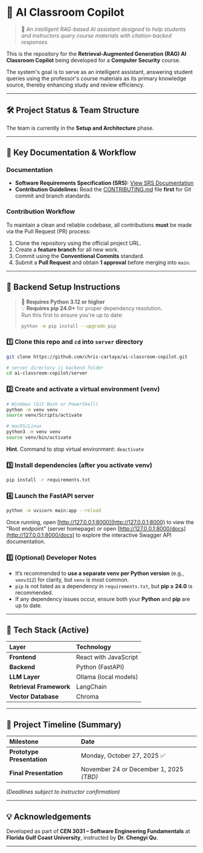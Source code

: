 # 🤖 AI Classroom Copilot

> 📘 *An intelligent RAG-based AI assistant designed to help students and instructors query course materials with citation-backed responses.*

This is the repository for the **Retrieval-Augmented Generation (RAG) AI Classroom Copilot** being developed for a **Computer Security** course.

The system's goal is to serve as an intelligent assistant, answering student queries using the professor's course materials as its primary knowledge source, thereby enhancing study and review efficiency.

---

## 🛠️ Project Status & Team Structure

The team is currently in the **Setup and Architecture** phase.

---

## 🚀 Key Documentation & Workflow

### Documentation
* **Software Requirements Specification (SRS):** [View SRS Documentation](/docs/SRS.md)
* **Contribution Guidelines:** Read the [CONTRIBUTING.md](CONTRIBUTING.md) file **first** for Git commit and branch standards.

### Contribution Workflow
To maintain a clean and reliable codebase, all contributions **must** be made via the Pull Request (PR) process:

1. Clone the repository using the official project URL.
2. Create a **feature branch** for all new work.
3. Commit using the **Conventional Commits** standard.
4. Submit a **Pull Request** and obtain **1 approval** before merging into `main`.

---

## 🧰 Backend Setup Instructions

> 🐍 **Requires Python 3.12 or higher**  
> 💡 **Requires pip 24.0+** for proper dependency resolution.  
> Run this first to ensure you're up to date:
> ```bash
> python -m pip install --upgrade pip
> ```

### 1️⃣ Clone this repo and ```cd``` into ```server``` directory
```bash
git clone https://github.com/chris-cartaya/ai-classroom-copilot.git

# server directory is backend folder
cd ai-classroom-copilot/server
```

### 2️⃣ Create and activate a virtual environment (venv)
```bash
# Windows (Git Bash or PowerShell)
python -m venv venv
source venv/Scripts/activate

# macOS/Linux
python3 -m venv venv
source venv/bin/activate
```
**Hint**. Command to stop virtual environment: `deactivate`

### 3️⃣ Install dependencies (after you activate venv)
```bash
pip install -r requirements.txt
```
### 4️⃣ Launch the FastAPI server
```bash
python -m uvicorn main:app --reload
```

Once running, open [http://127.0.0.1:8000](http://127.0.0.1:8000) to view the "Root endpoint" (server homepage) or open [http://127.0.0.1:8000/docs](http://127.0.0.1:8000/docs) 
to explore the interactive Swagger API documentation.

### 5️⃣ (Optional) Developer Notes
* It’s recommended to **use a separate venv per Python version** (e.g., `venv312`) for clarity, but `venv` is most common.
* `pip` is not listed as a dependency in `requirements.txt`, but **pip ≥ 24.0** is recommended.
* If any dependency issues occur, ensure both your **Python** and **pip** are up to date.

---

## 🧠 Tech Stack (Active)

| Layer | Technology |
|:------|:------------|
| **Frontend** | React with JavaScript |
| **Backend** | Python (FastAPI) |
| **LLM Layer** | Ollama (local models) |
| **Retrieval Framework** | LangChain |
| **Vector Database** | Chroma |

---

## 📅 Project Timeline (Summary)

| Milestone | Date |
|:-----------|:------|
| **Prototype Presentation** | Monday, October 27, 2025 ✅ | 
| **Final Presentation** | November 24 or December 1, 2025 *(TBD)* |

*(Deadlines subject to instructor confirmation)*

---

## 💡 Acknowledgements

Developed as part of **CEN 3031 – Software Engineering Fundamentals** at  
**Florida Gulf Coast University**, instructed by **Dr. Chengyi Qu**.

---